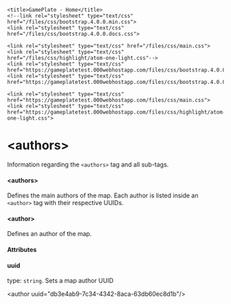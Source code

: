 <html lang="en">
<head>
	<meta charset="utf-8">
    <meta name="viewport" content="width=device-width, initial-scale=1, shrink-to-fit=no">
    <meta http-equiv="x-ua-compatible" content="ie=edge">

	<title>GamePlate - Home</title>
	<!--link rel="stylesheet" type="text/css" href="/files/css/bootstrap.4.0.0.min.css">
	<link rel="stylesheet" type="text/css" href="/files/css/bootstrap.4.0.0.docs.css">

	<link rel="stylesheet" type="text/css" href="/files/css/main.css">
	<link rel="stylesheet" type="text/css" href="/files/css/highlight/atom-one-light.css"-->
	<link rel="stylesheet" type="text/css" href="https://gameplatetest.000webhostapp.com/files/css/bootstrap.4.0.0.min.css">
	<link rel="stylesheet" type="text/css" href="https://gameplatetest.000webhostapp.com/files/css/bootstrap.4.0.0.docs.css">

	<link rel="stylesheet" type="text/css" href="https://gameplatetest.000webhostapp.com/files/css/main.css">
	<link rel="stylesheet" type="text/css" href="https://gameplatetest.000webhostapp.com/files/css/highlight/atom-one-light.css">
</head>
<body>
	<div class="container-fluid">
		<h1>&lt;authors&gt;</h1>
		<p>Information regarding the <code>&lt;authors&gt;</code> tag and all sub-tags.</p>
		<div id="authors" class="bd-callout bd-callout-primary">
			<h4>&lt;authors&gt;</h4>
			<p>Defines the main authors of the map. Each author is listed inside an <code>&lt;author&gt;</code> tag with their respective UUIDs.</p>
		</div>
		<div id="author" class="bd-callout bd-callout-primary">
			<h4>&lt;author&gt;</h4>
			<p>Defines an author of the map.</p>
			<h4>Attributes</h4>
			<div id="author-att-uuid" class="bd-callout bd-callout-warning">
				<h4>uuid</h4>
				<p>type: <code>string</code>. Sets a map author UUID</p>
				<span class="hljs-tag">&lt;<span class="hljs-name">author</span> <span class="hljs-attr">uuid</span>=<span class="hljs-string">"db3e4ab9-7c34-4342-8aca-63db60ec8d1b"</span>/&gt;</span>
			</div>
		</div>
	</div>
	<!--script src="/files/js/jquery.3.1.1.min.js"></script>
	<script src="/files/js/tether.min.js"></script>
	<script src="/files/js/bootstrap.4.0.0.min.js"></script>
	<script src="/files/js/highlight.pack.js"></script>
	<script src="/files/js/main.js"></script-->
	<script src="https://gameplatetest.000webhostapp.com/files/js/jquery.3.1.1.min.js"></script>
	<script src="https://gameplatetest.000webhostapp.com/files/js/tether.min.js"></script>
	<script src="https://gameplatetest.000webhostapp.com/files/js/bootstrap.4.0.0.min.js"></script>
	<script src="https://gameplatetest.000webhostapp.com/files/js/highlight.pack.js"></script>
	<script src="https://gameplatetest.000webhostapp.com/files/js/main.js"></script>
</body>
</html>
